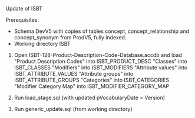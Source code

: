 Update of ISBT

Prerequisites:
- Schema DevV5 with copies of tables concept, concept_relationship and concept_synonym from ProdV5, fully indexed.
- Working directory ISBT

1. Open ISBT-128-Product-Description-Code-Database.accdb and load
"Product Description Codes" into ISBT_PRODUCT_DESC
"Classes" into ISBT_CLASSES
"Modifiers" into ISBT_MODIFIERS
"Attribute values" into ISBT_ATTRIBUTE_VALUES
"Attribute groups" into ISBT_ATTRIBUTE_GROUPS
"Categories" into ISBT_CATEGORIES
"Modifier Category Map" into ISBT_MODIFIER_CATEGORY_MAP

2. Run load_stage.sql (with updated pVocabularyDate = Version)
3. Run generic_update.sql (from working directory)

 